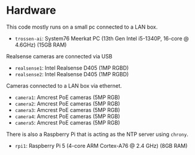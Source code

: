 # Hardware

This code mostly runs on a small pc connected to a LAN box.

- `trossen-ai`: System76 Meerkat PC (13th Gen Intel i5-1340P, 16-core @ 4.6GHz) (15GB RAM)

Realsense cameras are connected via USB

- `realsense1`: Intel Realsense D405 (1MP RGBD)
- `realsense2`: Intel Realsense D405 (1MP RGBD)

Cameras connected to a LAN box via ethernet.

- `camera1`: Amcrest PoE cameras (5MP RGB)
- `camera2`: Amcrest PoE cameras (5MP RGB)
- `camera3`: Amcrest PoE cameras (5MP RGB)
- `camera4`: Amcrest PoE cameras (5MP RGB)
- `camera5`: Amcrest PoE cameras (5MP RGB)

There is also a Raspberry Pi that is acting as the NTP server using `chrony`.

- `rpi1`: Raspberry Pi 5 (4-core ARM Cortex-A76 @ 2.4 GHz) (8GB RAM)